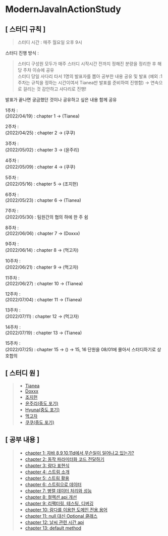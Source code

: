 # ModernJavaInActionStudy
## [ 스터디 규칙 ]
> 스터디 시간 : 매주 월요일 오후 9시

스터디 진행 방식 :

> 스터디 구성원 모두가 매주 스터디 시작시간 전까지 정해진 분량을 정리한 후 해당 주차 이슈에 공유<br>
> 스터디 당일 사다리 타서 1명의 발표자를 뽑아 공부한 내용 공유 및 발표
> (예외 :1주차는 규칙을 정하는 시간이여서 Tianea만 발표를 준비하여 진행함)
> → 연속으로 걸리는 것 감안하고 사다리로 진행!

발표가 끝나면 궁금했던 것이나 공유하고 싶은 내용 함께 공유

1주차 : <br> 
(2022/04/19) : chapter 1 -> (Tianea)

2주차 : <br> 
(2022/04/25) : chapter 2 -> (쿠쿠)

3주차 : <br> 
(2022/05/02) : chapter 3 -> (윤주리)

4주차 : <br> 
(2022/05/09) : chapter 4 -> (쿠쿠)

5주차 : <br> 
(2022/05/16) : chapter 5 -> (조지헌)

6주차 : <br> 
(2022/05/23) : chapter 6 -> (Tianea)

7주차 : <br> 
(2022/05/30) : 팀원간의 협의 하에 한 주 쉼

8주차 : <br> 
(2022/06/06) : chapter 7 -> (Doxxx)

9주차 : <br> 
(2022/06/14) : chapter 8 -> (먹고자)

10주차 : <br> 
(2022/06/21) : chapter 9 -> (먹고자)

11주차 : <br> 
(2022/06/27) : chapter 10 -> (Tianea)

12주차 : <br> 
(2022/07/04) : chapter 11 -> (Tianea)

13주차 : <br> 
(2022/07/11) : chapter 12 -> (먹고자)

14주차 : <br> 
(2022/07/19) : chapter 13 -> (Tianea)

15주차 : <br> 
(2022/07/25) : chapter 15 -> ()
-> 15, 16 단원을 08/01에 몰아서 스터디하기로 상호합의

## [ 스터디 원 ]
>- [Tianea](https://github.com/Tianea2160)
>- [Doxxx]()
>- [조지헌]()
>- [윤주리(중도 포기)]()
>- [Hyuna(중도 포기)]()
>- [먹고자]()
>- [쿠쿠(중도 포기)]()


## [ 공부 내용 ]
> - [chapter 1: 자바 8,9,10,11d에서 무슨일이 일어나고 있는가?](https://github.com/study-mji/ModernJavaInActionStudy/issues/1)
> - [chapter 2: 동작 파라미터화 코드 전달하기](https://github.com/study-mji/ModernJavaInActionStudy/issues/2)
> - [chapter 3: 람다 표현식](https://github.com/study-mji/ModernJavaInActionStudy/issues/3)
> - [chapter 4: 스트림 소개](https://github.com/study-mji/ModernJavaInActionStudy/issues/4)
> - [chapter 5: 스트림 활용](https://github.com/study-mji/ModernJavaInActionStudy/issues/5)
> - [chapter 6: 스트림으로 데이터 ](https://github.com/study-mji/ModernJavaInActionStudy/issues/6)
> - [chapter 7: 병렬 데이터 처리와 성능 ](https://github.com/study-mji/ModernJavaInActionStudy/issues/7)
> - [chapter 8: 컬렉션 api 개선 ](https://github.com/study-mji/ModernJavaInActionStudy/issues/8)
> - [chapter 9: 리팩터링, 테스팅, 디버깅 ](https://github.com/study-mji/ModernJavaInActionStudy/issues/9)
> - [chapter 10: 람다를 이용한 도메인 전용 용어 ](https://github.com/study-mji/ModernJavaInActionStudy/issues/10)
> - [chapter 11: null 대신 Optional 클래스](https://github.com/study-mji/ModernJavaInActionStudy/issues/11)
> - [chapter 12: 날씨 관련 시간 api](https://github.com/study-mji/ModernJavaInActionStudy/issues/12)
> - [chapter 13: default method](https://github.com/study-mji/ModernJavaInActionStudy/issues/15)

